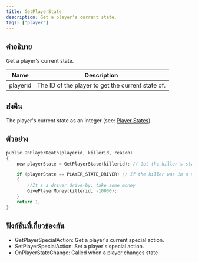 ```yaml
---
title: GetPlayerState
description: Get a player's current state.
tags: ["player"]
---
```


## คำอธิบาย

Get a player's current state.

| Name     | Description                                       |
| -------- | ------------------------------------------------- |
| playerid | The ID of the player to get the current state of. |

## ส่งคืน

The player's current state as an integer (see: [Player States](../../scripting/resources/playerstates.md)).

## ตัวอย่าง

```c
public OnPlayerDeath(playerid, killerid, reason)
{
    new playerState = GetPlayerState(killerid); // Get the killer's state

    if (playerState == PLAYER_STATE_DRIVER) // If the killer was in a vehicle
    {
        //It's a driver drive-by, take some money
        GivePlayerMoney(killerid, -10000);
    }
    return 1;
}
```

## ฟังก์ชั่นที่เกี่ยวข้องกัน

- GetPlayerSpecialAction: Get a player's current special action.
- SetPlayerSpecialAction: Set a player's special action.
- OnPlayerStateChange: Called when a player changes state.
